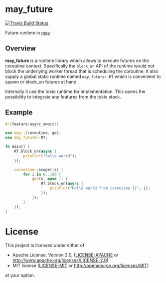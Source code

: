 # may_future

[![Travis Build Status](https://travis-ci.org/Xudong-Huang/may_future.svg?branch=master)](https://travis-ci.org/Xudong-Huang/may_future)


Future runtime in [may][may]


## Overview

**may_future** is a runtime library which allows to execute futures on the coroutine context. Specifically the `block_on` API of the runtime would not block the underlying worker thread that is scheduling the coroutine. It also supply a global static runtime named `may_future::RT` which is convenient to spawn or block_on futures at hand.

Internally it use the tokio runtime for implementation. This opens the possibility  to integrate any features from the tokio stack.

## Example

```rust
#![feature(async_await)]

use may::{coroutine, go};
use may_future::RT;

fn main() {
    RT.block_on(async {
        println!("hello world");
    });

    coroutine::scope(|s| {
        for i in 0..100 {
            go!(s, move || {
                RT.block_on(async {
                    println!("hello world from coroutine {}", i);
                });
            });
        }
    });
}
```



# License

This project is licensed under either of

 * Apache License, Version 2.0, ([LICENSE-APACHE](LICENSE-APACHE) or
   http://www.apache.org/licenses/LICENSE-2.0)
 * MIT license ([LICENSE-MIT](LICENSE-MIT) or
   http://opensource.org/licenses/MIT)

at your option.

<!--refs-->
[may]:https://github.com/Xudong-Huang/may
